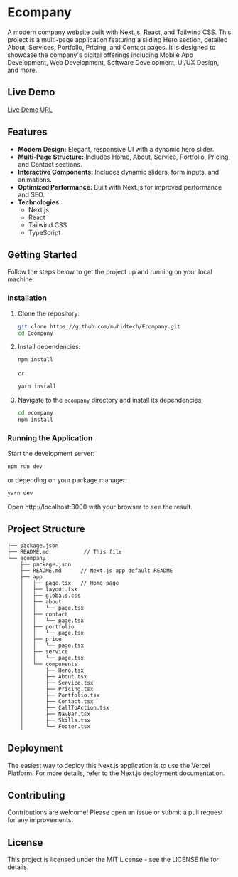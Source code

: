 # Ecompany

A modern company website built with Next.js, React, and Tailwind CSS. This project is a multi-page application featuring a sliding Hero section, detailed About, Services, Portfolio, Pricing, and Contact pages. It is designed to showcase the company's digital offerings including Mobile App Development, Web Development, Software Development, UI/UX Design, and more.

## Live Demo

[Live Demo URL](https://ecompanys.netlify.app)

## Features

- **Modern Design:** Elegant, responsive UI with a dynamic hero slider.
- **Multi-Page Structure:** Includes Home, About, Service, Portfolio, Pricing, and Contact sections.
- **Interactive Components:** Includes dynamic sliders, form inputs, and animations.
- **Optimized Performance:** Built with Next.js for improved performance and SEO.
- **Technologies:**
  - Next.js
  - React
  - Tailwind CSS
  - TypeScript

## Getting Started

Follow the steps below to get the project up and running on your local machine:

### Installation

1. Clone the repository:

   ```bash
   git clone https://github.com/muhidtech/Ecompany.git
   cd Ecompany
   ```

2. Install dependencies:

   ```bash
   npm install
   ```

   or

   ```bash
   yarn install
   ```

3. Navigate to the `ecompany` directory and install its dependencies:

   ```bash
   cd ecompany
   npm install
   ```

### Running the Application

Start the development server:

```bash
npm run dev
```

or depending on your package manager:

```bash
yarn dev
```

Open http://localhost:3000 with your browser to see the result.

## Project Structure

```
├── package.json
├── README.md           // This file 
└── ecompany
    ├── package.json
    ├── README.md      // Next.js app default README
    ├── app
    │   ├── page.tsx   // Home page
    │   ├── layout.tsx
    │   ├── globals.css
    │   ├── about
    │   │   └── page.tsx
    │   ├── contact
    │   │   └── page.tsx
    │   ├── portfolio
    │   │   └── page.tsx
    │   ├── price
    │   │   └── page.tsx
    │   ├── service
    │   │   └── page.tsx
    │   └── components
    │       ├── Hero.tsx
    │       ├── About.tsx
    │       ├── Service.tsx
    │       ├── Pricing.tsx
    │       ├── Portfolio.tsx
    │       ├── Contact.tsx
    │       ├── CallToAction.tsx
    │       ├── NavBar.tsx
    │       ├── Skills.tsx
    │       └── Footer.tsx
```

## Deployment

The easiest way to deploy this Next.js application is to use the Vercel Platform. For more details, refer to the Next.js deployment documentation.

## Contributing

Contributions are welcome! Please open an issue or submit a pull request for any improvements.

## License

This project is licensed under the MIT License - see the LICENSE file for details.